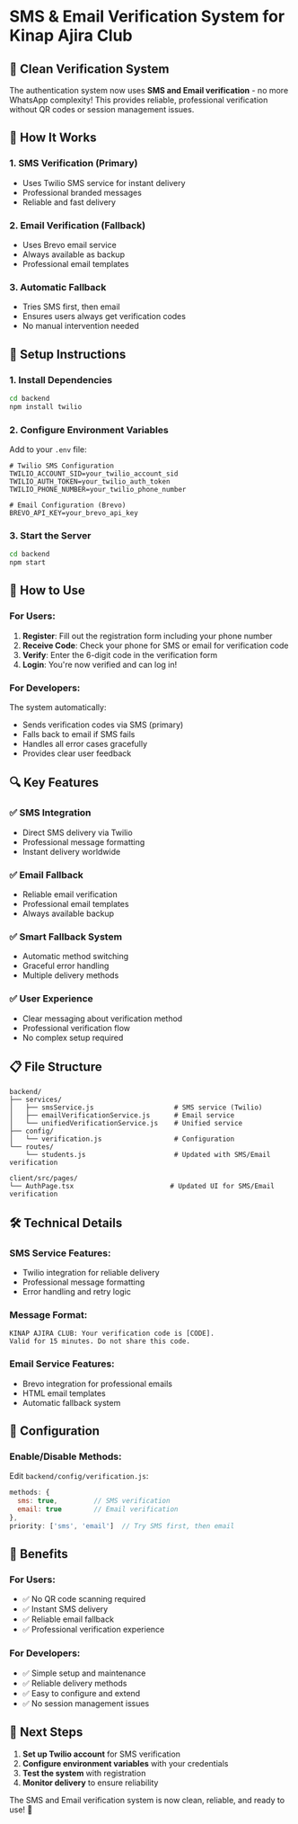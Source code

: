 # SMS & Email Verification System for Kinap Ajira Club

## 🎉 Clean Verification System

The authentication system now uses **SMS and Email verification** - no more WhatsApp complexity! This provides reliable, professional verification without QR codes or session management issues.

## 🔧 How It Works

### 1. **SMS Verification (Primary)**
- Uses Twilio SMS service for instant delivery
- Professional branded messages
- Reliable and fast delivery

### 2. **Email Verification (Fallback)**
- Uses Brevo email service
- Always available as backup
- Professional email templates

### 3. **Automatic Fallback**
- Tries SMS first, then email
- Ensures users always get verification codes
- No manual intervention needed

## 🚀 Setup Instructions

### 1. **Install Dependencies**
```bash
cd backend
npm install twilio
```

### 2. **Configure Environment Variables**
Add to your `.env` file:
```env
# Twilio SMS Configuration
TWILIO_ACCOUNT_SID=your_twilio_account_sid
TWILIO_AUTH_TOKEN=your_twilio_auth_token
TWILIO_PHONE_NUMBER=your_twilio_phone_number

# Email Configuration (Brevo)
BREVO_API_KEY=your_brevo_api_key
```

### 3. **Start the Server**
```bash
cd backend
npm start
```

## 📱 How to Use

### **For Users:**
1. **Register**: Fill out the registration form including your phone number
2. **Receive Code**: Check your phone for SMS or email for verification code
3. **Verify**: Enter the 6-digit code in the verification form
4. **Login**: You're now verified and can log in!

### **For Developers:**
The system automatically:
- Sends verification codes via SMS (primary)
- Falls back to email if SMS fails
- Handles all error cases gracefully
- Provides clear user feedback

## 🔍 Key Features

### ✅ **SMS Integration**
- Direct SMS delivery via Twilio
- Professional message formatting
- Instant delivery worldwide

### ✅ **Email Fallback**
- Reliable email verification
- Professional email templates
- Always available backup

### ✅ **Smart Fallback System**
- Automatic method switching
- Graceful error handling
- Multiple delivery methods

### ✅ **User Experience**
- Clear messaging about verification method
- Professional verification flow
- No complex setup required

## 📋 File Structure

```
backend/
├── services/
│   ├── smsService.js                    # SMS service (Twilio)
│   ├── emailVerificationService.js      # Email service
│   └── unifiedVerificationService.js    # Unified service
├── config/
│   └── verification.js                  # Configuration
└── routes/
    └── students.js                      # Updated with SMS/Email verification

client/src/pages/
└── AuthPage.tsx                        # Updated UI for SMS/Email verification
```

## 🛠️ Technical Details

### **SMS Service Features:**
- Twilio integration for reliable delivery
- Professional message formatting
- Error handling and retry logic

### **Message Format:**
```
KINAP AJIRA CLUB: Your verification code is [CODE]. 
Valid for 15 minutes. Do not share this code.
```

### **Email Service Features:**
- Brevo integration for professional emails
- HTML email templates
- Automatic fallback system

## 🔧 Configuration

### **Enable/Disable Methods:**
Edit `backend/config/verification.js`:
```javascript
methods: {
  sms: true,         // SMS verification
  email: true        // Email verification
},
priority: ['sms', 'email']  // Try SMS first, then email
```

## 🎯 Benefits

### **For Users:**
- ✅ No QR code scanning required
- ✅ Instant SMS delivery
- ✅ Reliable email fallback
- ✅ Professional verification experience

### **For Developers:**
- ✅ Simple setup and maintenance
- ✅ Reliable delivery methods
- ✅ Easy to configure and extend
- ✅ No session management issues

## 🚀 Next Steps

1. **Set up Twilio account** for SMS verification
2. **Configure environment variables** with your credentials
3. **Test the system** with registration
4. **Monitor delivery** to ensure reliability

The SMS and Email verification system is now clean, reliable, and ready to use! 🎉 